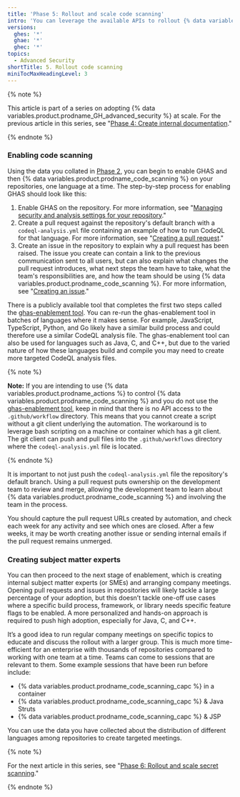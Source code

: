 ```yaml
---
title: 'Phase 5: Rollout and scale code scanning'
intro: 'You can leverage the available APIs to rollout {% data variables.product.prodname_code_scanning %} programmatically by team and by language across your enterprise using the repository data you collected earlier.'
versions:
  ghes: '*'
  ghae: '*'
  ghec: '*'
topics:
  - Advanced Security
shortTitle: 5. Rollout code scanning
miniTocMaxHeadingLevel: 3
---
```


{% note %}

This article is part of a series on adopting {% data variables.product.prodname_GH_advanced_security %} at scale. For the previous article in this series, see "[Phase 4: Create internal documentation](/code-security/adopting-github-advanced-security-at-scale/phase-4-create-internal-documentation)."

{% endnote %}

### Enabling code scanning

Using the data you collated in [Phase 2](/code-security/adopting-github-advanced-security-at-scale/phase-2-preparing-to-enable-at-scale), you can begin to enable GHAS and then {% data variables.product.prodname_code_scanning %} on your repositories, one language at a time. The step-by-step process for enabling GHAS should look like this:

1. Enable GHAS on the repository. For more information, see "[Managing security and analysis settings for your repository](/repositories/managing-your-repositories-settings-and-features/enabling-features-for-your-repository/managing-security-and-analysis-settings-for-your-repository)."
1. Create a pull request against the repository's default branch with a `codeql-analysis.yml` file containing an example of how to run CodeQL for that language. For more information, see "[Creating a pull request](/pull-requests/collaborating-with-pull-requests/proposing-changes-to-your-work-with-pull-requests/creating-a-pull-request)."
1. Create an issue in the repository to explain why a pull request has been raised. The issue you create can contain a link to the previous communication sent to all users, but can also explain what changes the pull request introduces, what next steps the team have to take, what the team's responsibilities are, and how the team should be using {% data variables.product.prodname_code_scanning %}. For more information, see "[Creating an issue](/issues/tracking-your-work-with-issues/creating-an-issue)."

There is a publicly available tool that completes the first two steps called the [ghas-enablement tool](https://github.com/NickLiffen/ghas-enablement). You can re-run the ghas-enablement tool in batches of languages where it makes sense. For example, JavaScript, TypeScript, Python, and Go likely have a similar build process and could therefore use a similar CodeQL analysis file. The ghas-enablement tool can also be used for languages such as Java, C, and C++, but due to the varied nature of how these languages build and compile you may need to create more targeted CodeQL analysis files.

{% note %}

**Note:** If you are intending to use {% data variables.product.prodname_actions %} to control {% data variables.product.prodname_code_scanning %} and you do not use the [ghas-enablement tool](https://github.com/NickLiffen/ghas-enablement), keep in mind that there is no API access to the `.github/workflow` directory. This means that you cannot create a script without a git client underlying the automation. The workaround is to leverage bash scripting on a machine or container which has a git client. The git client can push and pull files into the `.github/workflows` directory where the `codeql-analysis.yml` file is located.

{% endnote %}

It is important to not just push the `codeql-analysis.yml` file the repository's default branch. Using a pull request puts ownership on the development team to review and merge, allowing the development team to learn about {% data variables.product.prodname_code_scanning %} and involving the team in the process. 

You should capture the pull request URLs created by automation, and check each week for any activity and see which ones are closed. After a few weeks, it may be worth creating another issue or sending internal emails if the pull request remains unmerged.

### Creating subject matter experts

You can then proceed to the next stage of enablement, which is creating internal subject matter experts (or SMEs) and arranging company meetings. Opening pull requests and issues in repositories will likely tackle a large percentage of your adoption, but this doesn’t tackle one-off use cases where a specific build process, framework, or library needs specific feature flags to be enabled. A more personalized and hands-on approach is required to push high adoption, especially for Java, C, and C++.

It’s a good idea to run regular company meetings on specific topics to educate and discuss the rollout with a larger group. This is much more time-efficient for an enterprise with thousands of repositories compared to working with one team at a time. Teams can come to sessions that are relevant to them. Some example sessions that have been run before include:

- {% data variables.product.prodname_code_scanning_capc %} in a container
- {% data variables.product.prodname_code_scanning_capc %} & Java Struts
- {% data variables.product.prodname_code_scanning_capc %} & JSP

You can use the data you have collected about the distribution of different languages among repositories to create targeted meetings.

{% note %}

For the next article in this series, see "[Phase 6: Rollout and scale secret scanning](/code-security/adopting-github-advanced-security-at-scale/phase-6-rollout-and-scale-secret-scanning)."

{% endnote %}
